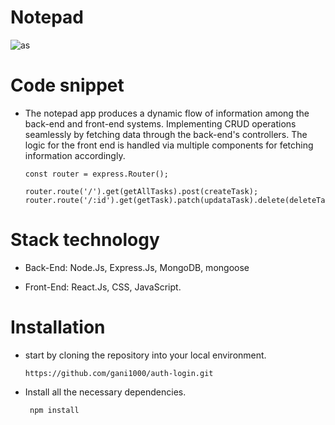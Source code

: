 # Notepad

![as](https://github.com/gani1000/task-manager/assets/107857762/51da6f31-2ccd-4e2b-88a5-a82cb1ae4961)


# Code snippet

- The notepad app produces a dynamic flow of information among the back-end and front-end systems.
  Implementing CRUD operations seamlessly by fetching data through the back-end's controllers. The logic
  for the front end is handled via multiple components for fetching information accordingly.

      const router = express.Router();
      
      router.route('/').get(getAllTasks).post(createTask);
      router.route('/:id').get(getTask).patch(updataTask).delete(deleteTask);

# Stack technology

- Back-End:
  Node.Js, Express.Js, MongoDB, mongoose
  
- Front-End:
  React.Js, CSS, JavaScript.

# Installation

  - start by cloning the repository into your local environment.
  
        https://github.com/gani1000/auth-login.git
  
  - Install all the necessary dependencies.
  
         npm install
